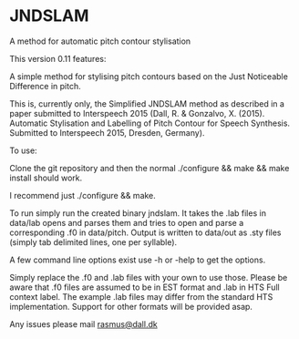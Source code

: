 # JNDSLAM
A method for automatic pitch contour stylisation

This version 0.11 features:

A simple method for stylising pitch contours based on the Just Noticeable Difference in pitch.

This is, currently only, the Simplified JNDSLAM method as described in a paper submitted to Interspeech 2015 (Dall, R. & Gonzalvo, X. (2015). Automatic Stylisation and Labelling of Pitch Contour for Speech Synthesis. Submitted to Interspeech 2015, Dresden, Germany).

To use:

Clone the git repository and then the normal ./configure && make && make install should work.

I recommend just ./configure && make.

To run simply run the created binary jndslam. It takes the .lab files in data/lab opens and parses them and tries to open and parse a corresponding .f0 in data/pitch. Output is written to data/out as .sty files (simply tab delimited lines, one per syllable).

A few command line options exist use -h or -help to get the options.

Simply replace the .f0 and .lab files with your own to use those. Please be aware that .f0 files are assumed to be in EST format and .lab in HTS Full context label. The example .lab files may differ from the standard HTS implementation. Support for other formats will be provided asap.

Any issues please mail rasmus@dall.dk
